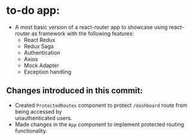 # to-do app:

- A most basic version of a react-router app to showcase using react-router as framework with the following features:
  - React Redux
  - Redux Saga
  - Authentication
  - Axios
  - Mock Adapter
  - Exception handling

## Changes introduced in this commit:

- Created `ProtectedRoutes` component to protect `/dashboard` route from being accessed by  
  unauthenticated users.
- Made changes in the `App` component to implement protected routing functionality.
